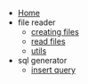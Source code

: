 * [Home](/)
* file reader
  * [creating files](filereader/creation.md)
  * [read files](filereader/read.md)
  * [utils](filereader/utils.md)
* sql generator
  * [insert query](sql/insert.md)